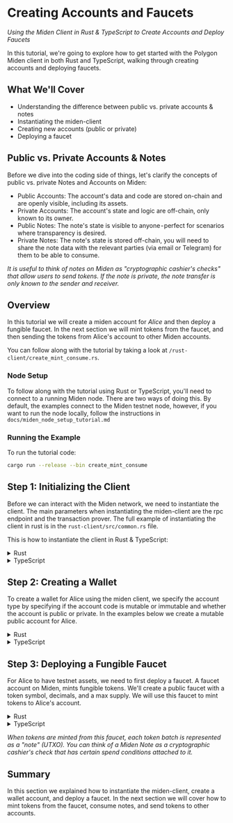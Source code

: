 # Creating Accounts and Faucets 

*Using the Miden Client in Rust & TypeScript to Create Accounts and Deploy Faucets*

In this tutorial, we're going to explore how to get started with the Polygon Miden client in both Rust and TypeScript, walking through creating accounts and deploying faucets.

## What We'll Cover
* Understanding the difference between public vs. private accounts & notes
* Instantiating the miden-client
* Creating new accounts (public or private)
* Deploying a faucet

## Public vs. Private Accounts & Notes
Before we dive into the coding side of things, let's clarify the concepts of public vs. private Notes and Accounts on Miden:

* Public Accounts: The account's data and code are stored on-chain and are openly visible, including its assets.
* Private Accounts: The account's state and logic are off-chain, only known to its owner.
* Public Notes: The note's state is visible to anyone - perfect for scenarios where transparency is desired.
* Private Notes: The note's state is stored off-chain, you will need to share the note data with the relevant parties (via email or Telegram) for them to be able to consume.

*It is useful to think of notes on Miden as "cryptographic cashier's checks" that allow users to send tokens. If the note is private, the note transfer is only known to the sender and receiver.*

## Overview

In this tutorial we will create a miden account for *Alice* and then deploy a fungible faucet. In the next section we will mint tokens from the faucet, and then sending the tokens from Alice's account to other Miden accounts.

You can follow along with the tutorial by taking a look at `/rust-client/create_mint_consume.rs`.  

### Node Setup

To follow along with the tutorial using Rust or TypeScript, you'll need to connect to a running Miden node. There are two ways of doing this. By default, the examples connect to the Miden testnet node, however, if you want to run the node locally, follow the instructions in `docs/miden_node_setup_tutorial.md`

### Running the Example

To run the tutorial code:
```bash
cargo run --release --bin create_mint_consume
```

## Step 1: Initializing the Client

Before we can interact with the Miden network, we need to instantiate the client. The main parameters when instantiating the miden-client are the rpc endpoint and the transaction prover. The full example of instantiating the client in rust is in the `rust-client/src/common.rs` file.

This is how to instantiate the client in Rust & TypeScript:

<details>
<summary>Rust</summary>

```rust
let client = Client::new(
    rpc_client,              // RPC endpoint  
    rng_for_client,          // rng
    arc_store,               // store 
    Arc::new(authenticator), // signature authenticator
    Arc::new(tx_prover),     // tx prover (local or delegated)
    true,                    // debug mode
);
```

</details>

<details>

<summary>TypeScript</summary>

```TypeScript
const nodeEndpoint = 'http://18.203.155.106:57291';
let webClient = webClient.create_client(nodeEndpoint)
```


</details>

## Step 2: Creating a Wallet

To create a wallet for Alice using the miden client, we specify the account type by specifying if the account code is mutable or immutable and whether the account is public or private. In the examples below we create a mutable public account for Alice.


<details>
<summary>Rust</summary>

```rust
let alice_template = AccountTemplate::BasicWallet {
    mutable_code: true,
    storage_mode: AccountStorageMode::Public,
};

let (alice_account, _alice_seed) = client.new_account(alice_template).await?;
```

</details>


<details>
<summary>TypeScript</summary>

```TypeScript
const accountId = await webClient.new_wallet(
  AccountStorageMode.public(), // storage type
  true                         // mutable
);
```

</details>


## Step 3: Deploying a Fungible Faucet

For Alice to have testnet assets, we need to first deploy a faucet. A faucet account on Miden, mints fungible tokens. We'll create a public faucet with a token symbol, decimals, and a max supply. We will use this faucet to mint tokens to Alice's account. 


<details>
<summary>Rust</summary>

```rust
let faucet_template = AccountTemplate::FungibleFaucet {
    token_symbol: TokenSymbol::new("MID").unwrap(),
    decimals: 8,
    max_supply: 1_000_000,
    storage_mode: AccountStorageMode::Public,
};

let (faucet_account, _faucet_seed) = client.new_account(faucet_template).await?;
```

</details>


<details>
<summary>TypeScript</summary>

```rust
const faucetId = await webClient.new_faucet(
AccountStorageMode.public(), // storage mode
false,                       // is non fungible (only fungible currently supported)
'MID',                       // Token symbol
8,                           // Decimals
BigInt(1_000_000)            // max supply
);
```

</details>

*When tokens are minted from this faucet, each token batch is represented as a "note" (UTXO). You can think of a Miden Note as a cryptographic cashier's check that has certain spend conditions attached to it.*


## Summary

In this section we explained how to instantiate the miden-client, create a wallet account, and deploy a faucet. In the next section we will cover how to mint tokens from the faucet, consume notes, and send tokens to other accounts. 